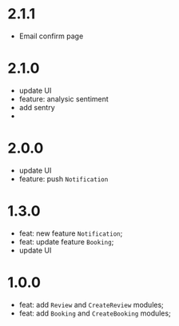 # 2.1.1
- Email confirm page

# 2.1.0
- update UI 
- feature: analysic sentiment  
- add sentry
- 
# 2.0.0
- update UI 
- feature: push `Notification`

# 1.3.0
- feat: new feature `Notification`;
- feat: update feature `Booking`;
- update UI 

# 1.0.0
- feat: add `Review` and `CreateReview` modules;
- feat: add `Booking` and `CreateBooking` modules;
